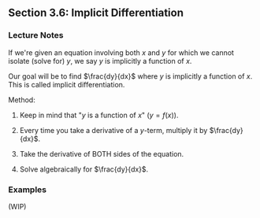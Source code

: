 ## Section 3.6: Implicit Differentiation

### Lecture Notes

If we're given an equation involving both $x$ and $y$ for which we cannot isolate (solve for) $y$, we say $y$ is implicitly a function of $x$.

Our goal will be to find $\frac{dy}{dx}$ where $y$ is implicitly a function of $x$. This is called implicit differentiation.

Method:

1. Keep in mind that "$y$ is a function of $x$" ($y=f(x)$).

2. Every time you take a derivative of a $y$-term, multiply it by $\frac{dy}{dx}$.

3. Take the derivative of BOTH sides of the equation.

4. Solve algebraically for $\frac{dy}{dx}$.

### Examples

(WIP)

